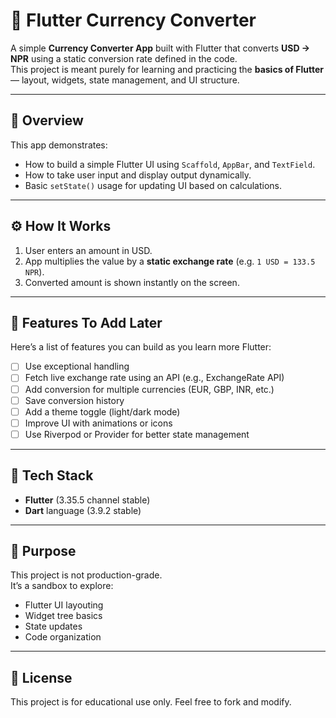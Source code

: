# 💱 Flutter Currency Converter

A simple **Currency Converter App** built with Flutter that converts **USD → NPR** using a static conversion rate defined in the code.  
This project is meant purely for learning and practicing the **basics of Flutter** — layout, widgets, state management, and UI structure.

---

## 🧠 Overview

This app demonstrates:
- How to build a simple Flutter UI using `Scaffold`, `AppBar`, and `TextField`.
- How to take user input and display output dynamically.
- Basic `setState()` usage for updating UI based on calculations.

---

## ⚙️ How It Works

1. User enters an amount in USD.  
2. App multiplies the value by a **static exchange rate** (e.g. `1 USD = 133.5 NPR`).  
3. Converted amount is shown instantly on the screen.

---

## 🚀 Features To Add Later

Here’s a list of features you can build as you learn more Flutter:

- [ ] Use exceptional handling
- [ ] Fetch live exchange rate using an API (e.g., ExchangeRate API)
- [ ] Add conversion for multiple currencies (EUR, GBP, INR, etc.)
- [ ] Save conversion history
- [ ] Add a theme toggle (light/dark mode)
- [ ] Improve UI with animations or icons
- [ ] Use Riverpod or Provider for better state management

---

## 🧱 Tech Stack

- **Flutter** (3.35.5 channel stable)
- **Dart** language (3.9.2 stable)

---

## 🎯 Purpose

This project is not production-grade.  
It’s a sandbox to explore:
- Flutter UI layouting
- Widget tree basics
- State updates
- Code organization

---

## 🧾 License

This project is for educational use only. Feel free to fork and modify.